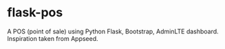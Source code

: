 # flask-pos
A POS (point of sale) using Python Flask, Bootstrap, AdminLTE dashboard. Inspiration taken from Appseed. 
